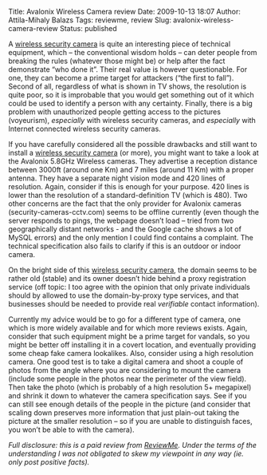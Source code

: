 Title: Avalonix Wireless Camera review
Date: 2009-10-13 18:07
Author: Attila-Mihaly Balazs
Tags: reviewme, review
Slug: avalonix-wireless-camera-review
Status: published

A [wireless security camera](http://www.security-cameras-cctv.com) is
quite an interesting piece of technical equipment, which – the
conventional wisdom holds – can deter people from breaking the rules
(whatever those might be) or help after the fact demonstrate “who done
it”. Their real value is however questionable. For one, they can become
a prime target for attackers (“the first to fall”). Second of all,
regardless of what is shown in TV shows, the resolution is quite poor,
so it is improbable that you would get something out of it which could
be used to identify a person with any certainty. Finally, there is a big
problem with unauthorized people getting access to the pictures
(voyeurism), *especially* with wireless security cameras, and
*especially* with Internet connected wireless security cameras.

If you have carefully considered all the possible drawbacks and still
want to install a [wireless security
camera](http://www.security-cameras-cctv.com) (or more), you might want
to take a look at the Avalonix 5.8GHz Wireless cameras. They advertise a
reception distance between 3000ft (around one Km) and 7 miles (around 11
Km) with a proper antenna. They have a separate night vision mode and
420 lines of resolution. Again, consider if this is enough for your
purpose. 420 lines is lower than the resolution of a standard-definition
TV (which is 480). Two other concerns are the fact that the only
provider for Avalonix cameras (security-cameras-cctv.com) seems to be
offline currently (even though the server responds to pings, the webpage
doesn’t load – tried from two geographically distant networks - and the
Google cache shows a lot of MySQL errors) and the only mention I could
find contains a complaint. The technical specification also fails to
clarify if this is an outdoor or indoor camera.

On the bright side of this [wireless security
camera](http://www.security-cameras-cctv.com), the domain seems to be
rather old (stable) and its owner doesn’t hide behind a proxy
registration service (off topic: I too agree with the opinion that only
private individuals should by allowed to use the domain-by-proxy type
services, and that businesses should be needed to provide real
*verifiable* contact information).

Currently my advice would be to go for a different type of camera, one
which is more widely available and for which more reviews exists. Again,
consider that such equipment might be a prime target for vandals, so you
might be better off installing it in a covert location, and eventually
providing some cheap fake camera lookalikes. Also, consider using a high
resolution camera. One good test is to take a digital camera and shoot a
couple of photos from the angle where you are considering to mount the
camera (include some people in the photos near the perimeter of the view
field). Then take the photo (which is probably of a high resolution 5+
megapixel) and shrink it down to whatever the camera specification says.
See if you can still see enough details of the people in the picture
(and consider that scaling down preserves more information that just
plain-out taking the picture at the smaller resolution – so if you are
unable to distinguish faces, you won’t be able to with the camera).

*Full disclosure: this is a paid review from
[ReviewMe](http://www.reviewme.com/). Under the terms of the
understanding I was not obligated to skew my viewpoint in any way (ie.
only post positive facts).*
